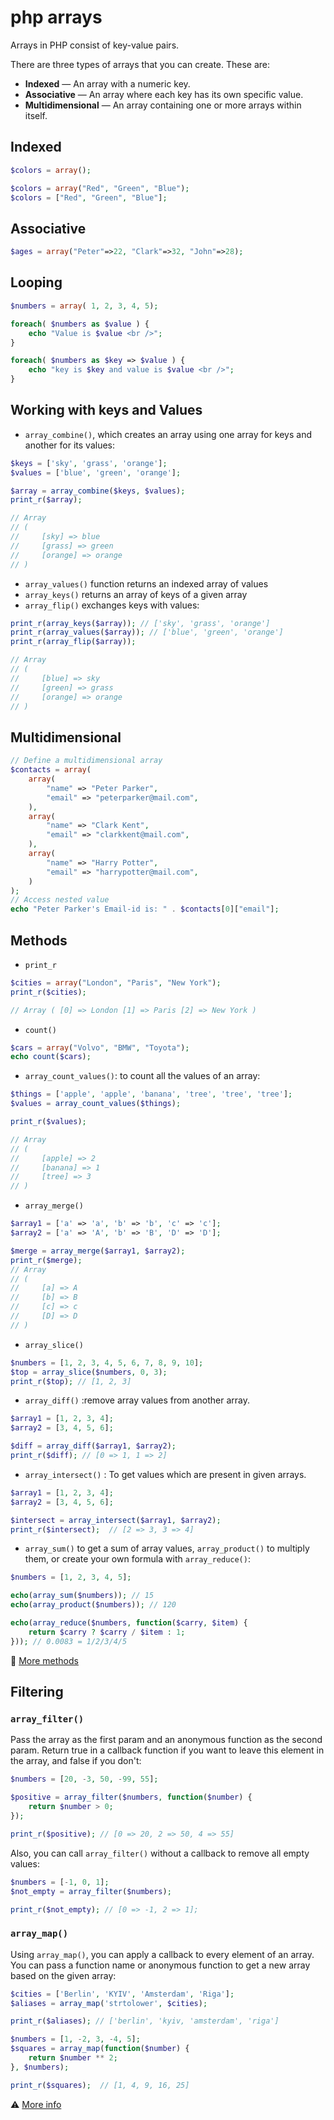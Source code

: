 # php arrays

Arrays in PHP consist of key-value pairs.

There are three types of arrays that you can create. These are:

- **Indexed** — An array with a numeric key.
- **Associative** — An array where each key has its own specific value.
- **Multidimensional** — An array containing one or more arrays within itself.

## Indexed

```php
$colors = array();

$colors = array("Red", "Green", "Blue");
$colors = ["Red", "Green", "Blue"];
```

## Associative

```php
$ages = array("Peter"=>22, "Clark"=>32, "John"=>28);
```

## Looping

```php
$numbers = array( 1, 2, 3, 4, 5);

foreach( $numbers as $value ) {
    echo "Value is $value <br />";
}

foreach( $numbers as $key => $value ) {
    echo "key is $key and value is $value <br />";
}
```

## Working with keys and Values

- `array_combine()`, which creates an array using one array for keys and another for its values:

```php
$keys = ['sky', 'grass', 'orange'];
$values = ['blue', 'green', 'orange'];

$array = array_combine($keys, $values);
print_r($array);

// Array
// (
//     [sky] => blue
//     [grass] => green
//     [orange] => orange
// )
```

- `array_values()` function returns an indexed array of values
- `array_keys()` returns an array of keys of a given array
- `array_flip()` exchanges keys with values:

```php
print_r(array_keys($array)); // ['sky', 'grass', 'orange']
print_r(array_values($array)); // ['blue', 'green', 'orange']
print_r(array_flip($array));

// Array
// (
//     [blue] => sky
//     [green] => grass
//     [orange] => orange
// )
```

## Multidimensional

```php
// Define a multidimensional array
$contacts = array(
    array(
        "name" => "Peter Parker",
        "email" => "peterparker@mail.com",
    ),
    array(
        "name" => "Clark Kent",
        "email" => "clarkkent@mail.com",
    ),
    array(
        "name" => "Harry Potter",
        "email" => "harrypotter@mail.com",
    )
);
// Access nested value
echo "Peter Parker's Email-id is: " . $contacts[0]["email"];
```

## Methods

- `print_r`

```php
$cities = array("London", "Paris", "New York");
print_r($cities);

// Array ( [0] => London [1] => Paris [2] => New York )
```

- `count()`

```php
$cars = array("Volvo", "BMW", "Toyota");
echo count($cars);
```

- `array_count_values()`: to count all the values of an array:

```php
$things = ['apple', 'apple', 'banana', 'tree', 'tree', 'tree'];
$values = array_count_values($things);

print_r($values);

// Array
// (
//     [apple] => 2
//     [banana] => 1
//     [tree] => 3
// )
```

- `array_merge()`

```php
$array1 = ['a' => 'a', 'b' => 'b', 'c' => 'c'];
$array2 = ['a' => 'A', 'b' => 'B', 'D' => 'D'];

$merge = array_merge($array1, $array2);
print_r($merge);
// Array
// (
//     [a] => A
//     [b] => B
//     [c] => c
//     [D] => D
// )
```

- `array_slice()`

```php
$numbers = [1, 2, 3, 4, 5, 6, 7, 8, 9, 10];
$top = array_slice($numbers, 0, 3);
print_r($top); // [1, 2, 3]
```

- `array_diff()` :remove array values from another array.

```php
$array1 = [1, 2, 3, 4];
$array2 = [3, 4, 5, 6];

$diff = array_diff($array1, $array2);
print_r($diff); // [0 => 1, 1 => 2]
```

- `array_intersect()` : To get values which are present in given arrays.

```php
$array1 = [1, 2, 3, 4];
$array2 = [3, 4, 5, 6];

$intersect = array_intersect($array1, $array2);
print_r($intersect);  // [2 => 3, 3 => 4]
```

- `array_sum()` to get a sum of array values, `array_product()` to multiply them, or create your own formula with `array_reduce()`:

```php
$numbers = [1, 2, 3, 4, 5];

echo(array_sum($numbers)); // 15
echo(array_product($numbers)); // 120

echo(array_reduce($numbers, function($carry, $item) {
    return $carry ? $carry / $item : 1;
})); // 0.0083 = 1/2/3/4/5
```

🔗 [More methods](https://www.w3schools.com/php/php_ref_array.asp)

## Filtering

### `array_filter()`

Pass the array as the first param and an anonymous function as the second param. Return true in a callback function if you want to leave this element in the array, and false if you don't:

```php
$numbers = [20, -3, 50, -99, 55];

$positive = array_filter($numbers, function($number) {
    return $number > 0;
});

print_r($positive); // [0 => 20, 2 => 50, 4 => 55]
````

Also, you can call `array_filter()` without a callback to remove all empty values:

```php
$numbers = [-1, 0, 1];
$not_empty = array_filter($numbers);

print_r($not_empty); // [0 => -1, 2 => 1];
```

### `array_map()`

Using `array_map()`, you can apply a callback to every element of an array. You can pass a function name or anonymous function to get a new array based on the given array:

```php
$cities = ['Berlin', 'KYIV', 'Amsterdam', 'Riga'];
$aliases = array_map('strtolower', $cities);

print_r($aliases); // ['berlin', 'kyiv, 'amsterdam', 'riga']

$numbers = [1, -2, 3, -4, 5];
$squares = array_map(function($number) {
    return $number ** 2;
}, $numbers);

print_r($squares);  // [1, 4, 9, 16, 25]
```

⚠️ [More info](https://code.tutsplus.com/tutorials/working-with-php-arrays-in-the-right-way--cms-28606)